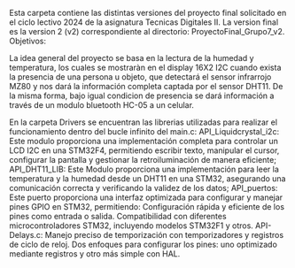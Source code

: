 Esta carpeta contiene las distintas versiones del proyecto final solicitado en el ciclo lectivo 2024 de la asignatura Tecnicas Digitales II. 
La version final es la version 2 (v2) correspondiente al directorio: ProyectoFinal_Grupo7_v2. Objetivos: 

La idea general del proyecto se basa en la lectura de la humedad y temperatura, los cuales se mostraràn en el display 16X2 I2C cuando exista la presencia de una persona u objeto, que detectará el sensor 
infrarrojo MZ80 y nos dará la información completa captada por el sensor DHT11. De la misma forma, bajo igual condicion de presencia se dará información a través de un modulo bluetooth HC-05 a un celular. 

En la carpeta Drivers se encuentran las librerias utilizadas para realizar el funcionamiento dentro del bucle infinito del main.c: 
API_Liquidcrystal_i2c: Este modulo proporciona una implementación completa para controlar un LCD I2C en una STM32F4, permitiendo escribir texto, manipular el cursor, configurar la pantalla y gestionar la retroiluminación de manera eficiente; 
API_DHT11_LIB: Este Modulo proporciona una implementación para leer la temperatura y la humedad desde un DHT11 en una STM32, asegurando una comunicación correcta y verificando la validez de los datos; 
API_puertos: Este puerto proporciona una interfaz optimizada para configurar y manejar pines GPIO en STM32, permitiendo: Configuración rápida y eficiente de los pines como entrada o salida. Compatibilidad con diferentes microcontroladores STM32, incluyendo modelos STM32F1 y otros. 
API-Delays.c: Manejo preciso de temporización con temporizadores y registros de ciclo de reloj. Dos enfoques para configurar los pines: uno optimizado mediante registros y otro más simple con HAL.

